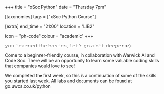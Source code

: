 +++
title = "xSoc Python"
date = "Thursday 7pm"

[taxonomies]
tags = ["xSoc Python Course"]

[extra]
end_time = "21:00"
location = "LIB2"

icon = "ph-code"
colour = "academic"
+++

𝚢𝚘𝚞 𝚕𝚎𝚊𝚛𝚗𝚎𝚍 𝚝𝚑𝚎 𝚋𝚊𝚜𝚒𝚌𝚜, 𝚕𝚎𝚝'𝚜 𝚐𝚘 𝚊 𝚋𝚒𝚝 𝚍𝚎𝚎𝚙𝚎𝚛 >:)

Come to a beginner-friendly course, in collaboration with Warwick AI and Code Soc. There will be an opportunity to learn some valuable coding skills that companies would love to see!

We completed the first week, so this is a continuation of some of the skills you started last week. All labs and documents can be found at go.uwcs.co.uk/python
